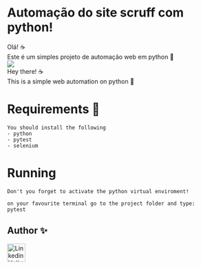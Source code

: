 # Automação do site scruff com python! 

Olá! ☕️<br>
Este é um simples projeto de automação web em python 🎉 <br>
<img src="https://img.shields.io/badge/Python-14354C?style=for-the-badge&logo=python&logoColor=white" />
<br>
Hey there! ☕️<br>
This is a simple web automation on python 🎉


# Requirements 📜
    You should install the following 
    - python
    - pytest
    - selenium


# Running
    Don't you forget to activate the python virtual enviroment!

    on your favourite terminal go to the project folder and type:
    pytest


## Author ✨
<body>
<a href="https://www.linkedin.com/in/castrohelio/"><img src="https://img.shields.io/badge/LinkedIn-0077B5?style=for-the-badge&logo=linkedin&logoColor=white"" alt="Linkedin Helio" style="width:42px;height:42px;"></a>
<br>
</body>



